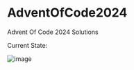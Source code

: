 # AdventOfCode2024
Advent Of Code 2024 Solutions

Current State:

![image](https://github.com/user-attachments/assets/20a0491a-9760-480a-a88a-862fa9cd7de1)
